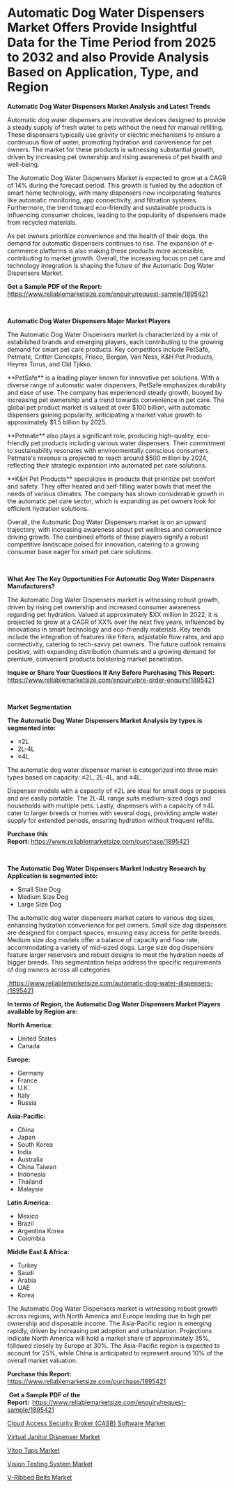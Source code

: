 <p><h1>Automatic Dog Water Dispensers Market Offers Provide Insightful Data for the Time Period from 2025 to 2032 and also Provide Analysis Based on Application, Type, and Region</h1></p><p><strong>Automatic Dog Water Dispensers Market Analysis and Latest Trends</strong></p>
<p><p>Automatic dog water dispensers are innovative devices designed to provide a steady supply of fresh water to pets without the need for manual refilling. These dispensers typically use gravity or electric mechanisms to ensure a continuous flow of water, promoting hydration and convenience for pet owners. The market for these products is witnessing substantial growth, driven by increasing pet ownership and rising awareness of pet health and well-being.</p><p>The Automatic Dog Water Dispensers Market is expected to grow at a CAGR of 14% during the forecast period. This growth is fueled by the adoption of smart home technology, with many dispensers now incorporating features like automatic monitoring, app connectivity, and filtration systems. Furthermore, the trend toward eco-friendly and sustainable products is influencing consumer choices, leading to the popularity of dispensers made from recycled materials.</p><p>As pet owners prioritize convenience and the health of their dogs, the demand for automatic dispensers continues to rise. The expansion of e-commerce platforms is also making these products more accessible, contributing to market growth. Overall, the increasing focus on pet care and technology integration is shaping the future of the Automatic Dog Water Dispensers Market.</p></p>
<p><strong>Get a Sample PDF of the Report:&nbsp;</strong> <a href="https://www.reliablemarketsize.com/enquiry/request-sample/1895421?utm_campaign=1898&utm_medium=2&utm_source=Github&utm_content=ia&utm_term=28032025&utm_id=automatic-dog-water-dispensers">https://www.reliablemarketsize.com/enquiry/request-sample/1895421</a></p>
<p>&nbsp;</p>
<p><strong>Automatic Dog Water Dispensers Major Market Players</strong></p>
<p><p>The Automatic Dog Water Dispensers market is characterized by a mix of established brands and emerging players, each contributing to the growing demand for smart pet care products. Key competitors include PetSafe, Petmate, Critter Concepts, Frisco, Bergan, Van Ness, K&H Pet Products, Heyrex Torus, and Old Tjikko.</p><p>**PetSafe** is a leading player known for innovative pet solutions. With a diverse range of automatic water dispensers, PetSafe emphasizes durability and ease of use. The company has experienced steady growth, buoyed by increasing pet ownership and a trend towards convenience in pet care. The global pet product market is valued at over $100 billion, with automatic dispensers gaining popularity, anticipating a market value growth to approximately $1.5 billion by 2025.</p><p>**Petmate** also plays a significant role, producing high-quality, eco-friendly pet products including various water dispensers. Their commitment to sustainability resonates with environmentally conscious consumers. Petmate's revenue is projected to reach around $500 million by 2024, reflecting their strategic expansion into automated pet care solutions.</p><p>**K&H Pet Products** specializes in products that prioritize pet comfort and safety. They offer heated and self-filling water bowls that meet the needs of various climates. The company has shown considerable growth in the automatic pet care sector, which is expanding as pet owners look for efficient hydration solutions.</p><p>Overall, the Automatic Dog Water Dispensers market is on an upward trajectory, with increasing awareness about pet wellness and convenience driving growth. The combined efforts of these players signify a robust competitive landscape poised for innovation, catering to a growing consumer base eager for smart pet care solutions.</p></p>
<p>&nbsp;</p>
<p><strong>What Are The Key Opportunities For Automatic Dog Water Dispensers Manufacturers?</strong></p>
<p><p>The Automatic Dog Water Dispensers market is witnessing robust growth, driven by rising pet ownership and increased consumer awareness regarding pet hydration. Valued at approximately $XX million in 2022, it is projected to grow at a CAGR of XX% over the next five years, influenced by innovations in smart technology and eco-friendly materials. Key trends include the integration of features like filters, adjustable flow rates, and app connectivity, catering to tech-savvy pet owners. The future outlook remains positive, with expanding distribution channels and a growing demand for premium, convenient products bolstering market penetration.</p></p>
<p><strong>Inquire or Share Your Questions If Any Before Purchasing This Report:</strong> <a href="https://www.reliablemarketsize.com/enquiry/pre-order-enquiry/1895421?utm_campaign=1898&utm_medium=2&utm_source=Github&utm_content=ia&utm_term=28032025&utm_id=automatic-dog-water-dispensers">https://www.reliablemarketsize.com/enquiry/pre-order-enquiry/1895421</a></p>
<p>&nbsp;</p>
<p><strong>Market Segmentation</strong></p>
<p><strong>The Automatic Dog Water Dispensers Market Analysis by types is segmented into:</strong></p>
<p><ul><li>≤2L</li><li>2L-4L</li><li>≥4L</li></ul></p>
<p><p>The automatic dog water dispenser market is categorized into three main types based on capacity: ≤2L, 2L-4L, and ≥4L. </p><p>Dispenser models with a capacity of ≤2L are ideal for small dogs or puppies and are easily portable. The 2L-4L range suits medium-sized dogs and households with multiple pets. Lastly, dispensers with a capacity of ≥4L cater to larger breeds or homes with several dogs, providing ample water supply for extended periods, ensuring hydration without frequent refills.</p></p>
<p><strong>Purchase this Report:&nbsp;</strong><a href="https://www.reliablemarketsize.com/purchase/1895421?utm_campaign=1898&utm_medium=2&utm_source=Github&utm_content=ia&utm_term=28032025&utm_id=automatic-dog-water-dispensers">https://www.reliablemarketsize.com/purchase/1895421</a></p>
<p>&nbsp;</p>
<p><strong>The Automatic Dog Water Dispensers Market Industry Research by Application is segmented into:</strong></p>
<p><ul><li>Small Sixe Dog</li><li>Medium Size Dog</li><li>Large Size Dog</li></ul></p>
<p><p>The automatic dog water dispensers market caters to various dog sizes, enhancing hydration convenience for pet owners. Small size dog dispensers are designed for compact spaces, ensuring easy access for petite breeds. Medium size dog models offer a balance of capacity and flow rate, accommodating a variety of mid-sized dogs. Large size dog dispensers feature larger reservoirs and robust designs to meet the hydration needs of bigger breeds. This segmentation helps address the specific requirements of dog owners across all categories.</p></p>
<p><a href="https://www.reliablemarketsize.com/automatic-dog-water-dispensers-r1895421?utm_campaign=1898&utm_medium=2&utm_source=Github&utm_content=ia&utm_term=28032025&utm_id=automatic-dog-water-dispensers">&nbsp;https://www.reliablemarketsize.com/automatic-dog-water-dispensers-r1895421</a></p>
<p><strong>In terms of Region, the Automatic Dog Water Dispensers Market Players available by Region are:</strong></p>
<p>
    <p> <strong> North America: </strong>
        <ul>
            <li>United States</li>
            <li>Canada</li>
        </ul>
        </p> 
    <p> <strong> Europe: </strong>
        <ul>
            <li>Germany</li>
            <li>France</li>
            <li>U.K.</li>
            <li>Italy</li>
            <li>Russia</li>
        </ul>
        </p> 
    <p> <strong> Asia-Pacific: </strong>
        <ul>
            <li>China</li>
            <li>Japan</li>
            <li>South Korea</li>
            <li>India</li>
            <li>Australia</li>
            <li>China Taiwan</li>
            <li>Indonesia</li>
            <li>Thailand</li>
            <li>Malaysia</li>
        </ul>
        </p> 
    <p> <strong> Latin America: </strong>
        <ul>
            <li>Mexico</li>
            <li>Brazil</li>
            <li>Argentina Korea</li>
            <li>Colombia</li>
        </ul>
        </p> 
    <p> <strong> Middle East & Africa: </strong>
        <ul>
            <li>Turkey</li>
            <li>Saudi</li>
            <li>Arabia</li>
            <li>UAE</li>
            <li>Korea</li>
        </ul>
    </p>
    </p>
<p><p>The Automatic Dog Water Dispensers market is witnessing robust growth across regions, with North America and Europe leading due to high pet ownership and disposable income. The Asia-Pacific region is emerging rapidly, driven by increasing pet adoption and urbanization. Projections indicate North America will hold a market share of approximately 35%, followed closely by Europe at 30%. The Asia-Pacific region is expected to account for 25%, while China is anticipated to represent around 10% of the overall market valuation.</p></p>
<p><strong>Purchase this Report: </strong><a href="https://www.reliablemarketsize.com/purchase/1895421?utm_campaign=1898&utm_medium=2&utm_source=Github&utm_content=ia&utm_term=28032025&utm_id=automatic-dog-water-dispensers">https://www.reliablemarketsize.com/purchase/1895421</a></p>
<p>&nbsp;<strong>Get a Sample PDF of the Report:&nbsp;&nbsp;</strong><a href="https://www.reliablemarketsize.com/enquiry/request-sample/1895421?utm_campaign=1898&utm_medium=2&utm_source=Github&utm_content=ia&utm_term=28032025&utm_id=automatic-dog-water-dispensers">https://www.reliablemarketsize.com/enquiry/request-sample/1895421</a></p>
<p><strong></strong></p>
<p><p><a href="https://github.com/ziringebrur1/Market-Research-Report-List-1/blob/main/cloud-access-security-broker-casb-software-market.md?utm_campaign=1898&utm_medium=2&utm_source=Github&utm_content=ia&utm_term=28032025&utm_id=automatic-dog-water-dispensers">Cloud Access Security Broker (CASB) Software Market</a></p><p><a href="https://github.com/rafiishibu00/Market-Research-Report-List-1/blob/main/virtual-janitor-dispenser-market.md?utm_campaign=1898&utm_medium=2&utm_source=Github&utm_content=ia&utm_term=28032025&utm_id=automatic-dog-water-dispensers">Virtual Janitor Dispenser Market</a></p><p><a href="https://github.com/pelegeazlie5/Market-Research-Report-List-1/blob/main/vitop-taps-market.md?utm_campaign=1898&utm_medium=2&utm_source=Github&utm_content=ia&utm_term=28032025&utm_id=automatic-dog-water-dispensers">Vitop Taps Market</a></p><p><a href="https://github.com/paulierasho/Market-Research-Report-List-1/blob/main/vision-testing-system-market.md?utm_campaign=1898&utm_medium=2&utm_source=Github&utm_content=ia&utm_term=28032025&utm_id=automatic-dog-water-dispensers">Vision Testing System Market</a></p><p><a href="https://github.com/perbetpereir/Market-Research-Report-List-1/blob/main/v-ribbed-belts-market.md?utm_campaign=1898&utm_medium=2&utm_source=Github&utm_content=ia&utm_term=28032025&utm_id=automatic-dog-water-dispensers">V-Ribbed Belts Market</a></p></p>